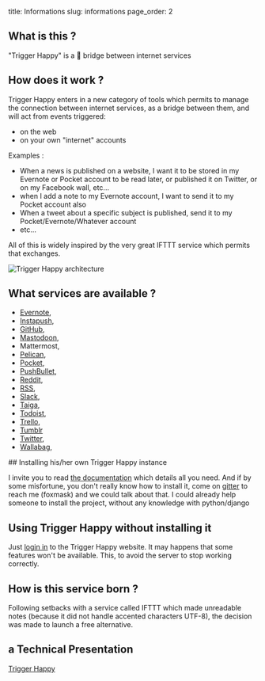 title: Informations
slug: informations
page_order: 2

## What is this ?

"Trigger Happy" is a 🚂 bridge between internet services


## How does it work ?


Trigger Happy enters in a new category of tools which permits to manage the connection between internet services, as a bridge between them, and will act from events triggered:

* on the web
* on your own "internet" accounts

Examples :

* When a news is published on a website, I want it to be stored in my Evernote or Pocket account to be read later, or published it on Twitter, or on my Facebook wall, etc...
* when I add a note to my Evernote account, I want to send it to my Pocket account also
* When a tweet about a specific subject is published, send it to my Pocket/Evernote/Whatever account
* etc…

All of this is widely inspired by the very great IFTTT service which permits that exchanges.


![Trigger Happy architecture](https://raw.githubusercontent.com/foxmask/django-th/master/docs/th_esb.png)


## What services are available ?


* [Evernote](https://github.com/foxmask/django-th/tree/master/th_evernote),
* [Instapush](https://github.com/foxmask/django-th/tree/master/th_instapush),
* [GitHub](https://github.com/ifoxmask/django-th/tree/master/th_github), 
* [Mastodoon](https://github.com/foxmask/django-th/tree/master/th_mastodon),
* Mattermost,
* [Pelican](https://github.com/foxmask/django-th/tree/master/th_pelican),
* [Pocket](https://github.com/foxmask/django-th/tree/master/th_pocket),
* [PushBullet](https://github.com/foxmask/django-th/tree/master/th_pushbullet),
* [Reddit](https://github.com/foxmask/django-th/tree/master/th_reddit),
* [RSS](https://github.com/foxmask/django-th/tree/master/th_rss),
* [Slack](https://github.com/foxmask/django-th/tree/master/th_slack), 
* [Taiga](https://github.com/foxmask/django-th/tree/master/th_taiga), 
* [Todoist](https://github.com/foxmask/django-th/tree/master/th_todoist),
* [Trello](https://github.com/foxmask/django-th/tree/master/th_trello),
* [Tumblr](https://github.com/foxmask/django-th/tree/master/th_tumblr)
* [Twitter](https://github.com/foxmask/django-th/tree/master/th_twitter),
* [Wallabag](https://github.com/foxmask/django-th/tree/master/th_wallabag),


## Installing his/her own Trigger Happy instance


I invite you to read [the documentation](http://trigger-happy.readthedocs.org/en/latest/index.html) which details all you need. And if by some misfortune, you don't really know how to install it, come on [gitter](https://gitter.im/foxmask/django-th) to reach me (foxmask) and we could talk about that. I could already help someone to install the project, without any knowledge with python/django


## Using Trigger Happy without installing it

Just [login in](https://trigger-happy.eu/) to the Trigger Happy website.
It may happens that some features won't be available. This, to avoid the server to stop working correctly.

## How is this service born ?


Following setbacks with a service called IFTTT which made unreadable notes (because it did not handle accented characters UTF-8), the decision was made to launch a free alternative.


## a Technical Presentation 

[Trigger Happy](https://blog.trigger-happy.eu/pages/TriggerHappy.pdf)
